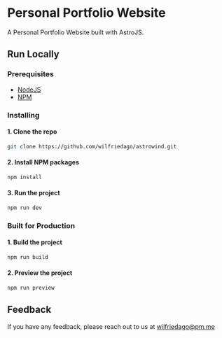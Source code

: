 
# Personal Portfolio Website

A Personal Portfolio Website built with AstroJS.

## Run Locally

### Prerequisites

- [NodeJS](https://nodejs.org/en/)
- [NPM](https://www.npmjs.com/)

### Installing

#### 1. Clone the repo

```sh
git clone https://github.com/wilfriedago/astrowind.git
```

#### 2. Install NPM packages

```sh
npm install
```

#### 3. Run the project

```sh
npm run dev
```

### Built for Production

#### 1. Build the project

```sh
npm run build
```

#### 2. Preview the project

```sh
npm run preview
```

## Feedback

If you have any feedback, please reach out to us at wilfriedago@pm.me
